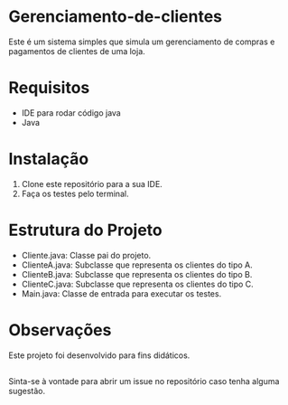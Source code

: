 # Gerenciamento-de-clientes
Este é um sistema simples que simula um gerenciamento de compras e pagamentos de clientes de uma loja.

# Requisitos
* IDE para rodar código java
* Java

# Instalação
1. Clone este repositório para a sua IDE.
2. Faça os testes pelo terminal.


# Estrutura do Projeto
* Cliente.java: Classe pai do projeto.
* ClienteA.java: Subclasse que representa os clientes do tipo A.
* ClienteB.java: Subclasse que representa os clientes do tipo B.
* ClienteC.java: Subclasse que representa os clientes do tipo C.
* Main.java: Classe de entrada para executar os testes.





# Observações
Este projeto foi desenvolvido para fins didáticos.
##

Sinta-se à vontade para abrir um issue no repositório caso tenha alguma sugestão.